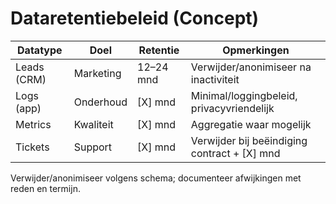 # Dataretentiebeleid (Concept)

| Datatype | Doel | Retentie | Opmerkingen |
|---|---|---|---|
| Leads (CRM) | Marketing | 12–24 mnd | Verwijder/anonimiseer na inactiviteit |
| Logs (app) | Onderhoud | [X] mnd | Minimal/loggingbeleid, privacyvriendelijk |
| Metrics | Kwaliteit | [X] mnd | Aggregatie waar mogelijk |
| Tickets | Support | [X] mnd | Verwijder bij beëindiging contract + [X] mnd |

Verwijder/anonimiseer volgens schema; documenteer afwijkingen met reden en termijn.
